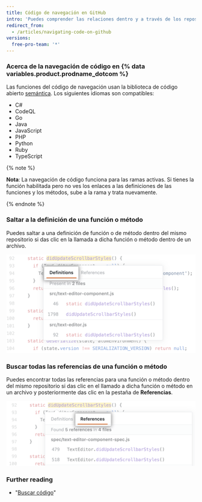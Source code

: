 ```yaml
---
title: Código de navegación en GitHub
intro: 'Puedes comprender las relaciones dentro y a través de los repositorios al navegar directamente por código en {% data variables.product.product_name %}.'
redirect_from:
  - /articles/navigating-code-on-github
versions:
  free-pro-team: '*'
---
```


### Acerca de la navegación de código en {% data variables.product.prodname_dotcom %}

Las funciones del código de navegación usan la biblioteca de código abierto [semántica</code>](https://github.com/github/semantic). Los siguientes idiomas son compatibles:
- C#
- CodeQL
- Go
- Java
- JavaScript
- PHP
- Python
- Ruby
- TypeScript

{% note %}

**Nota**: La navegación de código funciona para las ramas activas. Si tienes la función habilitada pero no ves los enlaces a las definiciones de las funciones y los métodos, sube a la rama y trata nuevamente.

{% endnote %}

### Saltar a la definición de una función o método

Puedes saltar a una definición de función o de método dentro del mismo repositorio si das clic en la llamada a dicha función o método dentro de un archivo.

![Pestaña Jump-to-definition](/assets/images/help/repository/jump-to-definition-tab.png)

### Buscar todas las referencias de una función o método

Puedes encontrar todas las referencias para una función o método dentro del mismo repositorio si das clic en el llamado a dicha función o método en un archivo y posteriormente das clic en la pestaña de **Referencias**.

![Pestaña Find all references (Buscar todas las referencias)](/assets/images/help/repository/find-all-references-tab.png)

### Further reading
- "[Buscar código](/github/searching-for-information-on-github/searching-code)"
